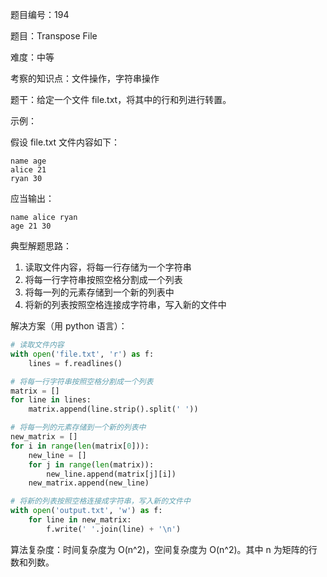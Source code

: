 题目编号：194

题目：Transpose File

难度：中等

考察的知识点：文件操作，字符串操作

题干：给定一个文件 file.txt，将其中的行和列进行转置。

示例：

假设 file.txt 文件内容如下：

```
name age
alice 21
ryan 30
```

应当输出：

```
name alice ryan
age 21 30
```

典型解题思路：

1. 读取文件内容，将每一行存储为一个字符串
2. 将每一行字符串按照空格分割成一个列表
3. 将每一列的元素存储到一个新的列表中
4. 将新的列表按照空格连接成字符串，写入新的文件中

解决方案（用 python 语言）：

```python
# 读取文件内容
with open('file.txt', 'r') as f:
    lines = f.readlines()

# 将每一行字符串按照空格分割成一个列表
matrix = []
for line in lines:
    matrix.append(line.strip().split(' '))

# 将每一列的元素存储到一个新的列表中
new_matrix = []
for i in range(len(matrix[0])):
    new_line = []
    for j in range(len(matrix)):
        new_line.append(matrix[j][i])
    new_matrix.append(new_line)

# 将新的列表按照空格连接成字符串，写入新的文件中
with open('output.txt', 'w') as f:
    for line in new_matrix:
        f.write(' '.join(line) + '\n')
```

算法复杂度：时间复杂度为 O(n^2)，空间复杂度为 O(n^2)。其中 n 为矩阵的行数和列数。